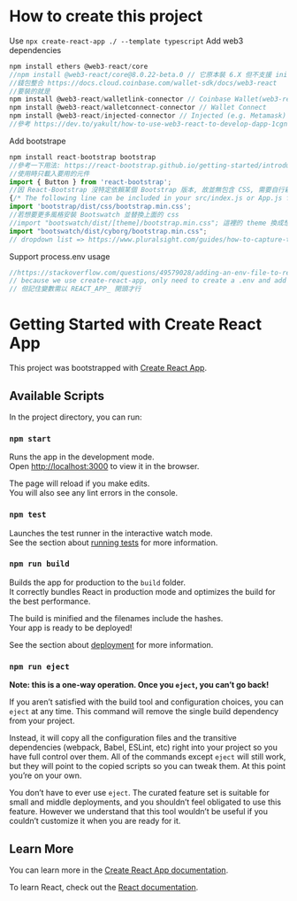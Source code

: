 # How to create this project

Use `npx create-react-app ./ --template typescript`
Add web3 dependencies 
```js
npm install ethers @web3-react/core
//npm install @web3-react/core@8.0.22-beta.0 // 它原本裝 6.X 但不支援 initializeConnector
//錢包整合 https://docs.cloud.coinbase.com/wallet-sdk/docs/web3-react
//要裝的就是
npm install @web3-react/walletlink-connector // Coinbase Wallet(web3-react v6仍使用舊名, 目前v6是正式版)
npm install @web3-react/walletconnect-connector // Wallet Connect
npm install @web3-react/injected-connector // Injected (e.g. Metamask)
//參考 https://dev.to/yakult/how-to-use-web3-react-to-develop-dapp-1cgn
```
Add bootstrape
```js
npm install react-bootstrap bootstrap
//參考一下用法: https://react-bootstrap.github.io/getting-started/introduction
//使用時只載入要用的元件
import { Button } from 'react-bootstrap';
//因 React-Bootstrap 沒特定依賴某個 Bootstrap 版本, 故並無包含 CSS, 需要自行新增
{/* The following line can be included in your src/index.js or App.js file*/}
import 'bootstrap/dist/css/bootstrap.min.css';
//若想要更多風格安裝 Bootswatch 並替換上面的 css
//import "bootswatch/dist/[theme]/bootstrap.min.css"; 這裡的 theme 換成想要的風格
import "bootswatch/dist/cyborg/bootstrap.min.css";
// dropdown list => https://www.pluralsight.com/guides/how-to-capture-the-value-of-dropdown-lists-with-react-bootstrap
```
Support process.env usage
```js
//https://stackoverflow.com/questions/49579028/adding-an-env-file-to-react-project
// because we use create-react-app, only need to create a .env and add it to .gitignore
// 但記住變數需以 REACT_APP_ 開頭才行

```

# Getting Started with Create React App

This project was bootstrapped with [Create React App](https://github.com/facebook/create-react-app).

## Available Scripts

In the project directory, you can run:

### `npm start`

Runs the app in the development mode.\
Open [http://localhost:3000](http://localhost:3000) to view it in the browser.

The page will reload if you make edits.\
You will also see any lint errors in the console.

### `npm test`

Launches the test runner in the interactive watch mode.\
See the section about [running tests](https://facebook.github.io/create-react-app/docs/running-tests) for more information.

### `npm run build`

Builds the app for production to the `build` folder.\
It correctly bundles React in production mode and optimizes the build for the best performance.

The build is minified and the filenames include the hashes.\
Your app is ready to be deployed!

See the section about [deployment](https://facebook.github.io/create-react-app/docs/deployment) for more information.

### `npm run eject`

**Note: this is a one-way operation. Once you `eject`, you can’t go back!**

If you aren’t satisfied with the build tool and configuration choices, you can `eject` at any time. This command will remove the single build dependency from your project.

Instead, it will copy all the configuration files and the transitive dependencies (webpack, Babel, ESLint, etc) right into your project so you have full control over them. All of the commands except `eject` will still work, but they will point to the copied scripts so you can tweak them. At this point you’re on your own.

You don’t have to ever use `eject`. The curated feature set is suitable for small and middle deployments, and you shouldn’t feel obligated to use this feature. However we understand that this tool wouldn’t be useful if you couldn’t customize it when you are ready for it.

## Learn More

You can learn more in the [Create React App documentation](https://facebook.github.io/create-react-app/docs/getting-started).

To learn React, check out the [React documentation](https://reactjs.org/).
